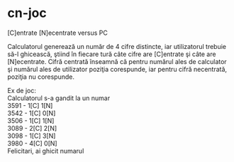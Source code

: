 cn-joc
======

[C]entrate [N]ecentrate versus PC

Calculatorul generează un număr de 4 cifre distincte, iar utilizatorul trebuie să-l ghicească, ştiind în fiecare tură câte cifre are [C]entrate şi câte are [N]ecentrate. Cifră centrată înseamnă că pentru numărul ales de calculator şi numărul ales de utilizator poziţia corespunde, iar pentru cifră necentrată, poziţia nu corespunde.

Ex de joc:<br>
Calculatorul s-a gandit la un numar<br>
3591  -  1[C] 1[N]<br>
3542  -  1[C] 0[N]<br>
3506  -  1[C] 1[N]<br>
3089  -  2[C] 2[N]<br>
3098  -  1[C] 3[N]<br>
3980  -  4[C] 0[N]<br>
Felicitari, ai ghicit numarul<br>
